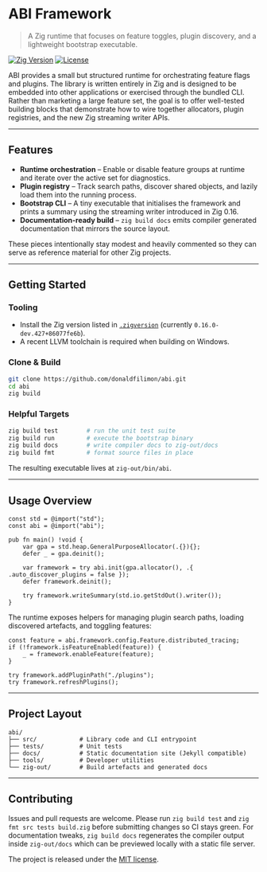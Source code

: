 # ABI Framework
> A Zig runtime that focuses on feature toggles, plugin discovery, and a
> lightweight bootstrap executable.

[![Zig Version](https://img.shields.io/badge/Zig-0.16.0--dev-orange.svg)](https://ziglang.org/builds/)
[![License](https://img.shields.io/badge/License-MIT-blue.svg)](LICENSE)

ABI provides a small but structured runtime for orchestrating feature flags and
plugins. The library is written entirely in Zig and is designed to be embedded
into other applications or exercised through the bundled CLI. Rather than
marketing a large feature set, the goal is to offer well-tested building blocks
that demonstrate how to wire together allocators, plugin registries, and the new
Zig streaming writer APIs.

---

## Features

- **Runtime orchestration** – Enable or disable feature groups at runtime and
  iterate over the active set for diagnostics.
- **Plugin registry** – Track search paths, discover shared objects, and lazily
  load them into the running process.
- **Bootstrap CLI** – A tiny executable that initialises the framework and
  prints a summary using the streaming writer introduced in Zig 0.16.
- **Documentation-ready build** – `zig build docs` emits compiler generated
  documentation that mirrors the source layout.

These pieces intentionally stay modest and heavily commented so they can serve
as reference material for other Zig projects.

---

## Getting Started

### Tooling
- Install the Zig version listed in [`.zigversion`](.zigversion) (currently
  `0.16.0-dev.427+86077fe6b`).
- A recent LLVM toolchain is required when building on Windows.

### Clone & Build
```bash
git clone https://github.com/donaldfilimon/abi.git
cd abi
zig build
```

### Helpful Targets
```bash
zig build test        # run the unit test suite
zig build run         # execute the bootstrap binary
zig build docs        # write compiler docs to zig-out/docs
zig build fmt         # format source files in place
```

The resulting executable lives at `zig-out/bin/abi`.

---

## Usage Overview

```zig
const std = @import("std");
const abi = @import("abi");

pub fn main() !void {
    var gpa = std.heap.GeneralPurposeAllocator(.{}){};
    defer _ = gpa.deinit();

    var framework = try abi.init(gpa.allocator(), .{ .auto_discover_plugins = false });
    defer framework.deinit();

    try framework.writeSummary(std.io.getStdOut().writer());
}
```

The runtime exposes helpers for managing plugin search paths, loading
discovered artefacts, and toggling features:

```zig
const feature = abi.framework.config.Feature.distributed_tracing;
if (!framework.isFeatureEnabled(feature)) {
    _ = framework.enableFeature(feature);
}

try framework.addPluginPath("./plugins");
try framework.refreshPlugins();
```

---

## Project Layout

```text
abi/
├── src/            # Library code and CLI entrypoint
├── tests/          # Unit tests
├── docs/           # Static documentation site (Jekyll compatible)
├── tools/          # Developer utilities
└── zig-out/        # Build artefacts and generated docs
```

---

## Contributing

Issues and pull requests are welcome. Please run `zig build test` and
`zig fmt src tests build.zig` before submitting changes so CI stays green. For
documentation tweaks, `zig build docs` regenerates the compiler output inside
`zig-out/docs` which can be previewed locally with a static file server.

The project is released under the [MIT license](LICENSE).


